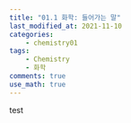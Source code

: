 ```yaml
---
title: "01.1 화학: 들어가는 말"
last_modified_at: 2021-11-10
categories:
    - chemistry01
tags:
    - Chemistry
    - 화학
comments: true
use_math: true
---
```


test